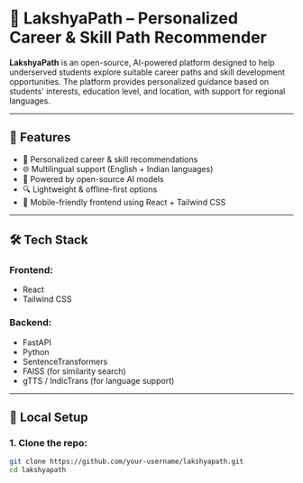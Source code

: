 # 🌟 LakshyaPath – Personalized Career & Skill Path Recommender

**LakshyaPath** is an open-source, AI-powered platform designed to help underserved students explore suitable career paths and skill development opportunities. The platform provides personalized guidance based on students' interests, education level, and location, with support for regional languages.

---

## 🚀 Features

- 🎯 Personalized career & skill recommendations
- 🌐 Multilingual support (English + Indian languages)
- 🧠 Powered by open-source AI models
- 🔍 Lightweight & offline-first options
- 📱 Mobile-friendly frontend using React + Tailwind CSS

---

## 🛠️ Tech Stack

### Frontend:
- React
- Tailwind CSS

### Backend:
- FastAPI
- Python
- SentenceTransformers
- FAISS (for similarity search)
- gTTS / IndicTrans (for language support)

---

## 🔧 Local Setup

### 1. Clone the repo:
```bash
git clone https://github.com/your-username/lakshyapath.git
cd lakshyapath
